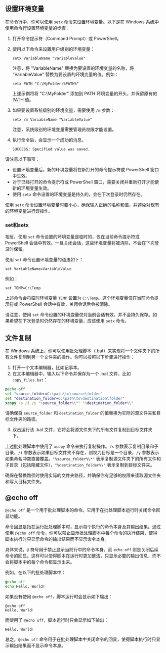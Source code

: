 ## 设置环境变量

在命令行中，你可以使用 `setx` 命令来设置环境变量。以下是在 Windows 系统中使用命令行设置环境变量的步骤：

1. 打开命令提示符（Command Prompt）或 PowerShell。
2. 使用以下命令来设置用户级别的环境变量：

   ```shell
   setx VariableName "VariableValue"
   ```

   注意，将 "VariableName" 替换为要设置的环境变量的名称，将 "VariableValue" 替换为要设置的环境变量的值。例如：

   ```shell
   setx PATH "C:\MyFolder;%PATH%"
   ```

   上述示例将将 "C:\MyFolder" 添加到 PATH 环境变量的开头，并保留原有的 PATH 值。

3. 如果要设置系统级别的环境变量，需要使用 `/m` 参数：

   ```shell
   setx /m VariableName "VariableValue"
   ```

   注意，系统级别的环境变量需要管理员权限才能设置。

4. 执行命令后，会显示一个成功的消息。

   ```
   SUCCESS: Specified value was saved.
   ```

请注意以下事项：
- 设置环境变量后，新的环境变量将在新打开的命令提示符或 PowerShell 窗口中生效。
- 对于已经打开的命令提示符或 PowerShell 窗口，需要关闭并重新打开才能使新的环境变量生效。
- 使用 `setx` 命令设置的环境变量是持久的，会在下次登录时仍然存在。

使用 `setx` 命令设置环境变量时要小心，确保输入正确的名称和值，并避免对现有的环境变量进行误操作。

### set和setx

相反，使用 `set` 命令设置的环境变量是临时的，仅在当前命令提示符或 PowerShell 会话中有效。一旦关闭会话，这些环境变量将被清除，不会在下次登录时保留。

使用 `set` 命令设置环境变量的语法如下：

```shell
set VariableName=VariableValue
```

例如：

```shell
set TEMP=C:\Temp
```

上述命令会将临时环境变量 `TEMP` 设置为 `C:\Temp`。这个环境变量仅在当前命令提示符或 PowerShell 会话中有效，关闭会话后会被清除。

请注意，使用 `set` 命令设置的环境变量仅对当前会话有效，并不会持久保存。如果希望在下次登录时仍然存在的环境变量，应该使用 `setx` 命令。

## 文件复制

在 Windows 系统上，你可以使用批处理脚本（.bat）来实现将一个文件夹下的所有文件复制到另一个文件夹的操作。你可以按照以下步骤进行操作：

1. 打开一个文本编辑器，比如记事本。
2. 在文本编辑器中，输入以下命令并保存为一个 .bat 文件，比如 `copy_files.bat`：

```bat
@echo off
set "source_folder=C:\path\to\source\folder"
set "destination_folder=C:\path\to\destination\folder"
xcopy /s /i /y "%source_folder%\*" "%destination_folder%\"
```

请确保将 `source_folder` 和 `destination_folder` 的值替换为实际的源文件夹和目标文件夹的路径。

3. 双击运行该 .bat 文件，它将会将源文件夹下的所有文件复制到目标文件夹下。

上述批处理脚本中使用了 `xcopy` 命令来执行复制操作。`/s` 参数表示复制目录和子目录，`/i` 参数表示如果目标文件夹不存在，则视为目标是一个目录，`/y` 参数表示如果命名冲突直接覆盖。`"%source_folder%\*"` 表示复制源文件夹下的所有文件和子目录（包括隐藏文件），`"%destination_folder%\"` 表示复制到目标文件夹。

确保在替换路径时使用实际的文件夹路径，并确保你有足够的权限来读取源文件夹和写入目标文件夹。

## @echo off

`@echo off` 是一个用于批处理脚本的命令。它用于在批处理脚本运行时关闭命令回显功能。

命令回显是指在运行批处理脚本时，显示每个执行的命令本身及其输出结果。通过使用 `@echo off` 命令，你可以禁止显示批处理脚本中每个命令的执行结果，使得脚本执行时只显示命令的输出结果而不显示命令本身。

具体来说，`@` 符号用于禁止显示当前行中的命令本身，而 `echo off` 则是关闭后续命令的回显。这样可以使得脚本在运行时更加整洁，只显示必要的输出信息，而不会将脚本中的每个命令都显示出来。

例如，在以下的批处理脚本中：

```bat
@echo off
echo Hello, World!
```

如果没有使用 `@echo off`，脚本运行时会显示如下输出：

```text
@echo off
Hello, World!
```

而使用了 `@echo off`，脚本运行时只会显示如下输出：

```text
Hello, World!
```

总之，`@echo off` 命令用于在批处理脚本中关闭命令的回显，使得脚本执行时只显示输出结果而不显示命令本身。